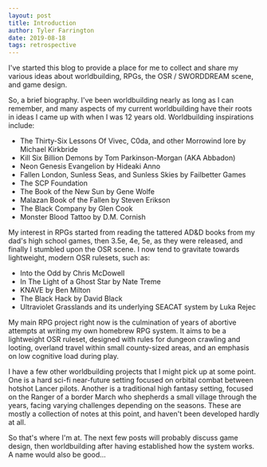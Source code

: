 ```yaml
---
layout: post
title: Introduction
author: Tyler Farrington
date: 2019-08-18
tags: retrospective
---
```


I've started this blog to provide a place for me to collect and share my various ideas about worldbuilding, RPGs, the OSR / SWORDDREAM scene, and game design.

So, a brief biography. I've been worldbuilding nearly as long as I can remember, and many aspects of my current worldbuilding have their roots in ideas I came up with when I was 12 years old. Worldbuilding inspirations include:

- The Thirty-Six Lessons Of Vivec, C0da, and other Morrowind lore by Michael Kirkbride
- Kill Six Billion Demons by Tom Parkinson-Morgan (AKA Abbadon)
- Neon Genesis Evangelion by Hideaki Anno
- Fallen London, Sunless Seas, and Sunless Skies by Failbetter Games
- The SCP Foundation
- The Book of the New Sun by Gene Wolfe
- Malazan Book of the Fallen by Steven Erikson
- The Black Company by Glen Cook
- Monster Blood Tattoo by D.M. Cornish

My interest in RPGs started from reading the tattered AD&D books from my dad's high school games, then 3.5e, 4e, 5e, as they were released, and finally I stumbled upon the OSR scene. I now tend to gravitate towards lightweight, modern OSR rulesets, such as:

- Into the Odd by Chris McDowell
- In The Light of a Ghost Star by Nate Treme
- KNAVE by Ben Milton
- The Black Hack by David Black
- Ultraviolet Grasslands and its underlying SEACAT system by Luka Rejec

My main RPG project right now is the culmination of years of abortive attempts at writing my own homebrew RPG system. It aims to be a lightweight OSR ruleset, designed with rules for dungeon crawling and looting, overland travel within small county-sized areas, and an emphasis on low cognitive load during play.

I have a few other worldbuilding projects that I might pick up at some point. One is a hard sci-fi near-future setting focused on orbital combat between hotshot Lancer pilots. Another is a traditional high fantasy setting, focused on the Ranger of a border March who shepherds a small village through the years, facing varying challenges depending on the seasons. These are mostly a collection of notes at this point, and haven't been developed hardly at all.

So that's where I'm at. The next few posts will probably discuss game design, then worldbuilding after having established how the system works. A name would also be good...
